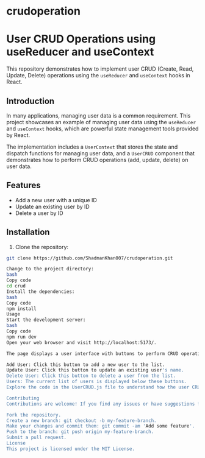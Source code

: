 # crudoperation
# User CRUD Operations using useReducer and useContext

This repository demonstrates how to implement user CRUD (Create, Read, Update, Delete) operations using the `useReducer` and `useContext` hooks in React.


## Introduction

In many applications, managing user data is a common requirement. This project showcases an example of managing user data using the `useReducer` and `useContext` hooks, which are powerful state management tools provided by React.

The implementation includes a `UserContext` that stores the state and dispatch functions for managing user data, and a `UserCRUD` component that demonstrates how to perform CRUD operations (add, update, delete) on user data.

## Features

- Add a new user with a unique ID
- Update an existing user by ID
- Delete a user by ID

## Installation

1. Clone the repository:

```bash
git clone https://github.com/ShadmanKhan007/crudoperation.git

Change to the project directory:
bash
Copy code
cd crud
Install the dependencies:
bash
Copy code
npm install
Usage
Start the development server:
bash
Copy code
npm run dev
Open your web browser and visit http://localhost:5173/.

The page displays a user interface with buttons to perform CRUD operations:

Add User: Click this button to add a new user to the list.
Update User: Click this button to update an existing user's name.
Delete User: Click this button to delete a user from the list.
Users: The current list of users is displayed below these buttons.
Explore the code in the UserCRUD.js file to understand how the user CRUD operations are implemented using useReducer and useContext.

Contributing
Contributions are welcome! If you find any issues or have suggestions for improvements, please feel free to open an issue or submit a pull request.

Fork the repository.
Create a new branch: git checkout -b my-feature-branch.
Make your changes and commit them: git commit -am 'Add some feature'.
Push to the branch: git push origin my-feature-branch.
Submit a pull request.
License
This project is licensed under the MIT License.
